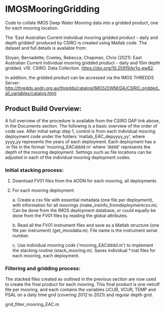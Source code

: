# IMOSMooringGridding
Code to collate IMOS Deep Water Mooring data into a gridded product, one for each mooring location.

The 'East Australian Current individual mooring gridded product - daily and depth gridded' produced by CSIRO is created using Matlab code. The dataset and full details is available from:

Sloyan, Bernadette; Cowley, Rebecca; Chapman, Chris (2021): East Australian Current individual mooring gridded product - daily and 10m depth gridded. v10. CSIRO. Data Collection. https://doi.org/10.25919/kr1g-ew82.

In addition, the gridded product can be accessed via the IMOS THREDDS Server:
http://thredds.aodn.org.au/thredds/catalog/IMOS/DWM/DA/CSIRO_gridded_all_variables/catalog.html

## **Product Build Overview:**
A full overview of the procedure is available from the CSIRO DAP link above, in the Documents section. The following is a basic overview of the order of code use. After initial setup step 1, control is from each individual mooring deployment code under the folders 'matlab\_EAC\_depyyyy\_yy', where yyyy\_yy represents the years of each deployment. Each deployment has a .m file in the format 'mooring\_EACdddd.m' where 'dddd' represents the depth of the mooring deployment. Settings such as file locations can be adjusted in each of the individual mooring deployment codes.

### Initial stacking process:

1. Download FV01 files from the AODN for each mooring, all deployments
2. For each mooring deployment:

    a. Create a csv file with essential metadata (one file per deployment), with information for all moorings (make_insinfo_fromdeploymentcsv.m). Can be done from the IMOS deployment database, or could equally be done from the FV01 files by reading the global attributes.
  
    b. Read all the FV01 instrument files and save as a Matlab structure (one file per instrument) (get_imosdata.m). File name is the instrument serial number. 
  
    c. Use individual mooring code ('mooring\_EACdddd.m') to implement the stacking routine (stack_mooring.m). Saves individual \*.mat files for each mooring, each deployment.

### Filtering and gridding process:
The stacked files created as outlined in the previous section are now used to create the final product for each mooring. This final product is one netcdf file per mooring, and each contains the variables UCUR, VCUR, TEMP and PSAL on a daily time grid (covering 2012 to 2021) and regular depth grid.

grid_filter_mooring_EAC.m








